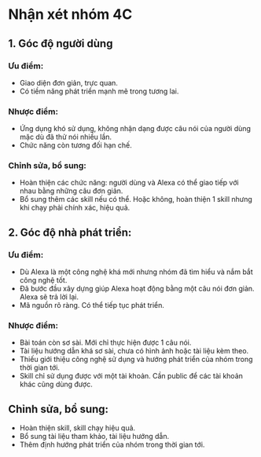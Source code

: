 # Nhận xét nhóm 4C
## 1. Góc độ người dùng
### Ưu điểm:
- Giao diện đơn giản, trực quan.
- Có tiềm năng phát triển mạnh mẽ trong tương lai.

### Nhược điểm:
- Ứng dụng khó sử dụng, không nhận dạng được câu nói của người dùng mặc dù đã thử nói nhiều lần.
- Chức năng còn tương đối hạn chế.

### Chỉnh sửa, bổ sung:
- Hoàn thiện các chức năng: người dùng và Alexa có thể giao tiếp với nhau bằng những câu đơn giản.
- Bổ sung thêm các skill nếu có thể. Hoặc không, hoàn thiện 1 skill nhưng khi chạy phải chính xác, hiệu quả.

## 2. Góc độ nhà phát triển:
### Ưu điểm:
- Dù Alexa là một công nghệ khá mới nhưng nhóm đã tìm hiểu và nắm bắt công nghệ tốt.
- Đã bước đầu xây dựng giúp Alexa hoạt động bằng một câu nói đơn giản. Alexa sẽ trả lời lại.
- Mã nguồn rõ ràng. Có thể tiếp tục phát triển.

### Nhược điểm:
- Bài toán còn sơ sài. Mới chỉ thực hiện được 1 câu nói.
- Tài liệu hướng dẫn khá sơ sài, chưa có hình ảnh hoặc tài liệu kèm theo.
- Thiếu giới thiệu công nghệ sử dụng và hướng phát triển của nhóm trong thời gian tới.
- Skill chỉ sử dụng được với một tài khoản. Cần public để các tài khoản khác cũng dùng được.

## Chỉnh sửa, bổ sung:
- Hoàn thiện skill, skill chạy hiệu quả.
- Bổ sung tài liệu tham khảo, tài liệu hướng dẫn.
- Thêm định hướng phát triển của nhóm trong thời gian tới.
